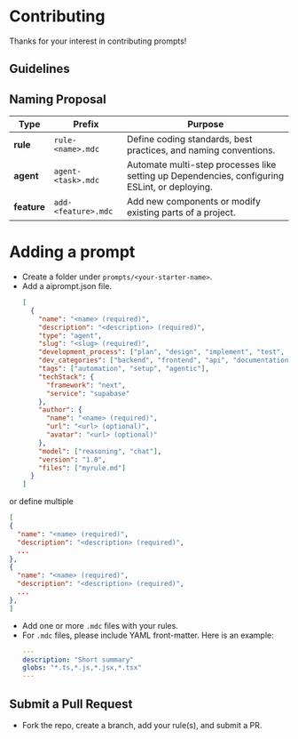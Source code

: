 # Contributing

Thanks for your interest in contributing prompts!

## Guidelines

## **Naming Proposal**

| Type        | Prefix              | Purpose                                                                                       |
| ----------- | ------------------- | --------------------------------------------------------------------------------------------- |
| **rule**    | `rule-<name>.mdc`   | Define coding standards, best practices, and naming conventions.                              |
| **agent**   | `agent-<task>.mdc`  | Automate multi-step processes like setting up Dependencies, configuring ESLint, or deploying. |
| **feature** | `add-<feature>.mdc` | Add new components or modify existing parts of a project.                                     |

# Adding a prompt

- Create a folder under `prompts/<your-starter-name>`.
- Add a aiprompt.json file.
  ```json
  [
    {
      "name": "<name> (required)",
      "description": "<description> (required)",
      "type": "agent",
      "slug": "<slug> (required)",
      "development_process": ["plan", "design", "implement", "test", "deploy"],
      "dev_categories": ["backend", "frontend", "api", "documentation", "db"],
      "tags": ["automation", "setup", "agentic"],
      "techStack": {
        "framework": "next",
        "service": "supabase"
      },
      "author": {
        "name": "<name> (required)",
        "url": "<url> (optional)",
        "avatar": "<url> (optional)"
      },
      "model": ["reasoning", "chat"],
      "version": "1.0",
      "files": ["myrule.md"]
    }
  ]
  ```

or define multiple

  ```json
  [
  {
    "name": "<name> (required)",
    "description": "<description> (required)",
    ...
  },
  {
    "name": "<name> (required)",
    "description": "<description> (required)",
    ...
  },
  ]
```


- Add one or more `.mdc` files with your rules.
- For `.mdc` files, please include YAML front-matter. Here is an example:
  ```yaml
  ---
  description: "Short summary"
  globs: "*.ts,*.js,*.jsx,*.tsx"
  ---

## Submit a Pull Request

- Fork the repo, create a branch, add your rule(s), and submit a PR.

